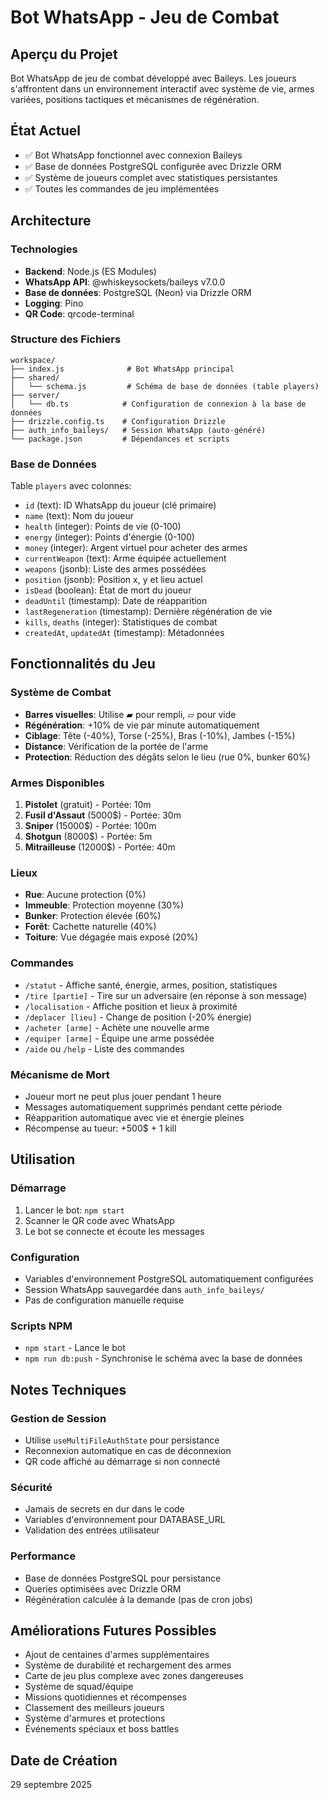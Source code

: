 # Bot WhatsApp - Jeu de Combat

## Aperçu du Projet
Bot WhatsApp de jeu de combat développé avec Baileys. Les joueurs s'affrontent dans un environnement interactif avec système de vie, armes variées, positions tactiques et mécanismes de régénération.

## État Actuel
- ✅ Bot WhatsApp fonctionnel avec connexion Baileys
- ✅ Base de données PostgreSQL configurée avec Drizzle ORM
- ✅ Système de joueurs complet avec statistiques persistantes
- ✅ Toutes les commandes de jeu implémentées

## Architecture

### Technologies
- **Backend**: Node.js (ES Modules)
- **WhatsApp API**: @whiskeysockets/baileys v7.0.0
- **Base de données**: PostgreSQL (Neon) via Drizzle ORM
- **Logging**: Pino
- **QR Code**: qrcode-terminal

### Structure des Fichiers
```
workspace/
├── index.js              # Bot WhatsApp principal
├── shared/
│   └── schema.js         # Schéma de base de données (table players)
├── server/
│   └── db.ts            # Configuration de connexion à la base de données
├── drizzle.config.ts    # Configuration Drizzle
├── auth_info_baileys/   # Session WhatsApp (auto-généré)
└── package.json         # Dépendances et scripts
```

### Base de Données
Table `players` avec colonnes:
- `id` (text): ID WhatsApp du joueur (clé primaire)
- `name` (text): Nom du joueur
- `health` (integer): Points de vie (0-100)
- `energy` (integer): Points d'énergie (0-100)
- `money` (integer): Argent virtuel pour acheter des armes
- `currentWeapon` (text): Arme équipée actuellement
- `weapons` (jsonb): Liste des armes possédées
- `position` (jsonb): Position x, y et lieu actuel
- `isDead` (boolean): État de mort du joueur
- `deadUntil` (timestamp): Date de réapparition
- `lastRegeneration` (timestamp): Dernière régénération de vie
- `kills`, `deaths` (integer): Statistiques de combat
- `createdAt`, `updatedAt` (timestamp): Métadonnées

## Fonctionnalités du Jeu

### Système de Combat
- **Barres visuelles**: Utilise ▰ pour rempli, ▱ pour vide
- **Régénération**: +10% de vie par minute automatiquement
- **Ciblage**: Tête (-40%), Torse (-25%), Bras (-10%), Jambes (-15%)
- **Distance**: Vérification de la portée de l'arme
- **Protection**: Réduction des dégâts selon le lieu (rue 0%, bunker 60%)

### Armes Disponibles
1. **Pistolet** (gratuit) - Portée: 10m
2. **Fusil d'Assaut** (5000$) - Portée: 30m
3. **Sniper** (15000$) - Portée: 100m
4. **Shotgun** (8000$) - Portée: 5m
5. **Mitrailleuse** (12000$) - Portée: 40m

### Lieux
- **Rue**: Aucune protection (0%)
- **Immeuble**: Protection moyenne (30%)
- **Bunker**: Protection élevée (60%)
- **Forêt**: Cachette naturelle (40%)
- **Toiture**: Vue dégagée mais exposé (20%)

### Commandes
- `/statut` - Affiche santé, énergie, armes, position, statistiques
- `/tire [partie]` - Tire sur un adversaire (en réponse à son message)
- `/localisation` - Affiche position et lieux à proximité
- `/deplacer [lieu]` - Change de position (-20% énergie)
- `/acheter [arme]` - Achète une nouvelle arme
- `/equiper [arme]` - Équipe une arme possédée
- `/aide` ou `/help` - Liste des commandes

### Mécanisme de Mort
- Joueur mort ne peut plus jouer pendant 1 heure
- Messages automatiquement supprimés pendant cette période
- Réapparition automatique avec vie et énergie pleines
- Récompense au tueur: +500$ + 1 kill

## Utilisation

### Démarrage
1. Lancer le bot: `npm start`
2. Scanner le QR code avec WhatsApp
3. Le bot se connecte et écoute les messages

### Configuration
- Variables d'environnement PostgreSQL automatiquement configurées
- Session WhatsApp sauvegardée dans `auth_info_baileys/`
- Pas de configuration manuelle requise

### Scripts NPM
- `npm start` - Lance le bot
- `npm run db:push` - Synchronise le schéma avec la base de données

## Notes Techniques

### Gestion de Session
- Utilise `useMultiFileAuthState` pour persistance
- Reconnexion automatique en cas de déconnexion
- QR code affiché au démarrage si non connecté

### Sécurité
- Jamais de secrets en dur dans le code
- Variables d'environnement pour DATABASE_URL
- Validation des entrées utilisateur

### Performance
- Base de données PostgreSQL pour persistance
- Queries optimisées avec Drizzle ORM
- Régénération calculée à la demande (pas de cron jobs)

## Améliorations Futures Possibles
- Ajout de centaines d'armes supplémentaires
- Système de durabilité et rechargement des armes
- Carte de jeu plus complexe avec zones dangereuses
- Système de squad/équipe
- Missions quotidiennes et récompenses
- Classement des meilleurs joueurs
- Système d'armures et protections
- Événements spéciaux et boss battles

## Date de Création
29 septembre 2025
